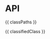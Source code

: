 # API

{{ classPaths }}

{{ classifiedClass }}

<script>
    const api = require('./api.json');
    const classPaths = api.children.map(child => child.name.replace(/\"/gi, ''));
    const classPaths2 = [ "choice/index", "constructor/index", "errors/dir-errors/index"];

    const classifiedClasses = getClassifiedClasses();

    function getClassifiedClasses() {
        let classesObj = {};
        // classPaths2.forEach(classPath => {
        //    classesObj = classifyClass(classesObj, classPath);
        // })
        classifyClass(classesObj, "errors/dir-errors/index");
        classifyClass(classesObj, "constructor/index");


        return classesObj;
    }

    function classifyClass(classesObj, classPath) {
        console.log(classesObj)
        if(classPath !== 'index') {
            const splitClassPath = classPath.split('/');
            let newObj = classesObj[splitClassPath[0]];
            let catName = splitClassPath[0];

            if(newObj === undefined) {
                newObj = {};
                splitClassPath.shift();
                classesObj[catName] = classifyClass(newObj, splitClassPath.join('/'))
                return classesObj;
            } else {
                splitClassPath.shift();
                return classifyClass(newObj, splitClassPath.join('/'))
            }
        } else {
            return classesObj;
        }
    }

    export default {
        computed: {
            classPaths: function () {
                return classPaths;
            },
            classifiedClass: function () {
                return classifiedClasses;
            }
        }
    }
</script>